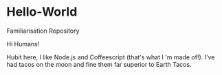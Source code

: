 # Hello-World
Familiarisation Repository

Hi Humans!

Hubit here,  I like Node.js and Coffeescript (that's what I 'm made of!).
I've had tacos on the moon and fine them far superior to Earth Tacos.
